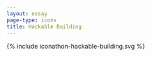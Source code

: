 ```yaml
---
layout: essay
page-type: icons
title: Hackable Building
---
```


{% include iconathon-hackable-building.svg %}

